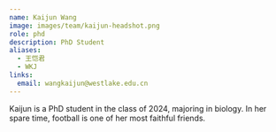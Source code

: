 ```yaml
---
name: Kaijun Wang
image: images/team/kaijun-headshot.png
role: phd
description: PhD Student
aliases:
  - 王恺君
  - WKJ
links:
  email: wangkaijun@westlake.edu.cn
---
```


Kaijun is a PhD student in the class of 2024, majoring in biology. In her spare time, football is one of her most faithful friends.